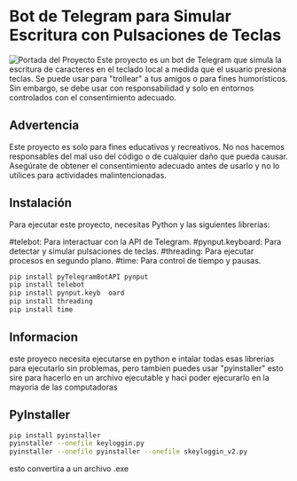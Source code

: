 # Bot de Telegram para Simular Escritura con Pulsaciones de Teclas
![Portada del Proyecto](./portada.png)
Este proyecto es un bot de Telegram que simula la escritura de caracteres en el teclado local a medida que el usuario presiona teclas. Se puede usar para "trollear" a tus amigos o para fines humorísticos. Sin embargo, se debe usar con responsabilidad y solo en entornos controlados con el consentimiento adecuado.

## Advertencia
Este proyecto es solo para fines educativos y recreativos. No nos hacemos responsables del mal uso del código o de cualquier daño que pueda causar. Asegúrate de obtener el consentimiento adecuado antes de usarlo y no lo utilices para actividades malintencionadas.

## Instalación
Para ejecutar este proyecto, necesitas Python y las siguientes librerías:

#telebot: Para interactuar con la API de Telegram.
#pynput.keyboard: Para detectar y simular pulsaciones de teclas.
#threading: Para ejecutar procesos en segundo plano.
#time: Para control de tiempo y pausas.
```bash
pip install pyTelegramBotAPI pynput
pip install telebot
pip install pynput.keyb  oard
pip install threading
pip install time 
```
## Informacion
este proyeco necesita ejecutarse en python e intalar todas esas librerias para ejecutarlo sin problemas, pero tambien puedes usar "pyinstaller"
esto sire para hacerlo en un archivo ejecutable y haci poder ejecurarlo en la mayoria de las computadoras

## PyInstaller
```bash
pip install pyinstaller
pyinstaller --onefile keyloggin.py
pyinstaller --onefile pyinstaller --onefile skeyloggin_v2.py

```
esto convertira a un archivo .exe

## 
